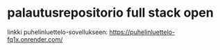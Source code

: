 # palautusrepositorio full stack open

linkki puhelinluettelo-sovellukseen:
https://puhelinluettelo-fq1x.onrender.com/
